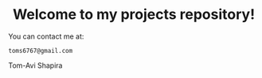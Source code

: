 <div  align="center">

# Welcome to my projects repository!

</div>

You can contact me at:
```
toms6767@gmail.com
```

Tom-Avi Shapira